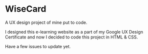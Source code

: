# WiseCard
A UX design project of mine put to code.

I designed this e-learning website as a part of my Google UX Design Certificate and now I decided to code this project in HTML & CSS.

Have a few issues to update yet.
